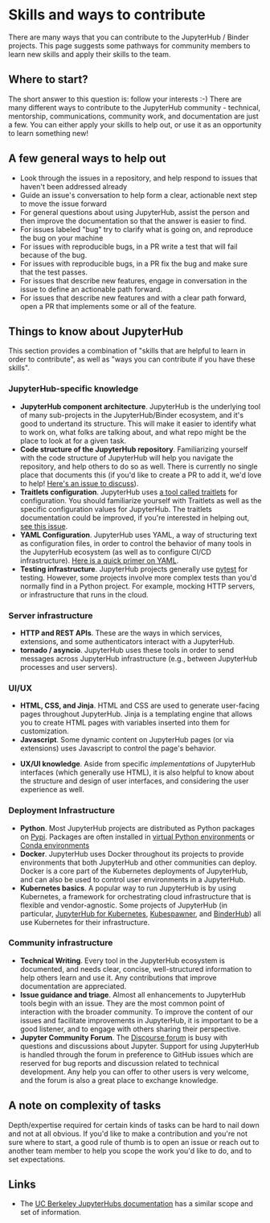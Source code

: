 # Skills and ways to contribute

There are many ways that you can contribute to the JupyterHub / Binder projects.
This page suggests some pathways for community members to learn new skills and
apply their skills to the team.

## Where to start?

The short answer to this question is: follow your interests :-)  There are many
different ways to contribute to the JupyterHub community - technical, mentorship,
communications, community work, and documentation are just a few. You can either
apply your skills to help out, or use it as an opportunity to learn something new!

## A few general ways to help out

* Look through the issues in a repository, and help respond to issues that haven't been addressed already
* Guide an issue's conversation to help form a clear, actionable next step to move the issue forward
* For general questions about using JupyterHub, assist the person and then improve the documentation
  so that the answer is easier to find.
* For issues labeled "bug" try to clarify what is going on, and reproduce the bug on your machine
* For issues with reproducible bugs, in a PR write a test that will fail because of the bug.
* For issues with reproducible bugs, in a PR fix the bug and make sure that the test passes.
* For issues that describe new features, engage in conversation in the issue to define an actionable
  path forward.
* For issues that describe new features and with a clear path forward, open a PR that implements
  some or all of the feature.

## Things to know about JupyterHub

This section provides a combination of "skills that are helpful to learn in order
to contribute", as well as "ways you can contribute if you have these skills".

### JupyterHub-specific knowledge

- **JupyterHub component architecture**. JupyterHub is the underlying tool of many
  sub-projects in the JupyterHub/Binder ecosystem, and it's good to undertand its
  structure. This will make it easier to identify what to work on, what folks are
  talking about, and what repo might be the place to look at for a given task.
- **Code structure of the JupyterHub repository**. Familiarizing yourself with the code structure of
  JupyterHub will help you navigate the repository, and help others to do so as well.
  There is currently no single place that documents this (if you'd like to create a
  PR to add it, we'd love to help! [Here's an issue to discuss](https://github.com/jupyterhub/jupyterhub/issues/3080)).
- **Traitlets configuration**. JupyterHub uses [a tool called traitlets](https://traitlets.readthedocs.io/en/stable/)
  for configuration. You should familiarize yourself with Traitlets as well as the
  specific configuration values for JupyterHub. The traitlets documentation could be
  improved, if you're interested in helping out, [see this issue](https://github.com/jupyterhub/team-compass/issues/300).
- **YAML Configuration**. JupyterHub uses YAML, a way of structuring text as configuration
  files, in order to control the behavior of many tools in the JupyterHub ecosystem (as
  well as to configure CI/CD infrastructure). [Here is a quick primer on YAML](https://github.com/darvid/trine/wiki/YAML-Primer).
- **Testing infrastructure**. JupyterHub projects generally use [pytest](https://docs.pytest.org/en/stable/)
  for testing. However, some projects involve more complex tests than you'd normally find
  in a Python project. For example, mocking HTTP servers, or infrastructure that runs in the cloud.

### Server infrastructure

- **HTTP and REST APIs**. These are the ways in which services, extensions, and some
  authenticators interact with a JupyterHub.
- **tornado / asyncio**. JupyterHub uses these tools in order to send messages across
  JupyterHub infrastructure (e.g., between JupyterHub processes and user servers).

### UI/UX

- **HTML, CSS, and Jinja**. HTML and CSS are used to generate user-facing pages throughout
  JupyterHub. Jinja is a templating engine that allows you to create HTML pages with
  variables inserted into them for customization.
- **Javascript**. Some dynamic content on JupyterHub pages (or via extensions) uses
  Javascript to control the page's behavior.
* **UX/UI knowledge**. Aside from specific *implementations* of JupyterHub interfaces
  (which generally use HTML), it is also helpful to know about the structure and design
  of user interfaces, and considering the user experience as well.

### Deployment Infrastructure

- **Python**. Most JupyterHub projects are distributed as Python packages on [Pypi](https://pypi.org/). Packages are often installed in [virtual Python environments](https://docs.python-guide.org/dev/virtualenvs/) or [Conda environments](https://docs.conda.io/projects/conda/en/latest/user-guide/tasks/manage-environments.html)
- **Docker**. JupyterHub uses Docker throughout its projects to provide environments that
  both JupyterHub and other communities can deploy. Docker is a core part of the Kubernetes
  deployments of JupyterHub, and can also be used to control user environments in a JupyterHub.
- **Kubernetes basics**. A popular way to run JupyterHub is by using Kubernetes, a
  framework for orchestrating cloud infrastructure that is flexible and vendor-agnostic.
  Some projects of JupyterHub (in particular, [JupyterHub for Kubernetes](https://z2jh.jupyter.org),
  [Kubespawner](https://jupyterhub-kubespawner.readthedocs.io/en/latest/), and
  [BinderHub](https://binderhub.readthedocs.io/)) all use Kubernetes for their infrastructure.

### Community infrastructure

* **Technical Writing**. Every tool in the JupyterHub ecosystem is documented, and needs
  clear, concise, well-structured information to help others learn and use it. Any
  contributions that improve documentation are appreciated.
* **Issue guidance and triage**. Almost all enhancements to JupyterHub tools begin with
  an issue. They are the most common point of interaction with the broader community.
  To improve the content of our issues and facilitate improvements in JupyterHub, it is
  important to be a good listener, and to engage with others sharing their perspective.
* **Jupyter Community Forum**. The [Discourse forum](https://discourse.jupyter.org/) is busy with questions and discussions about Jupyter. Support for using JupyterHub is handled through the forum in preference to GitHub issues which are reserved for bug reports and discussion related to technical development. Any help you can offer to other users is very welcome, and the forum is also a great place to exchange knowledge.

## A note on complexity of tasks

Depth/expertise required for certain kinds of tasks can be hard to nail down and not at
all obvious. If you'd like to make a contribution and you're not sure where to start,
a good rule of thumb is to open an issue or reach out to another team member to help
you scope the work you'd like to do, and to set expectations.

## Links

* The [UC Berkeley JupyterHubs documentation](https://docs.datahub.berkeley.edu/en/latest/pre-reqs.html)
  has a similar scope and set of information.
